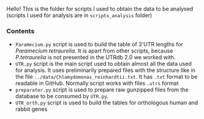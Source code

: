 Hello! This is the folder for scripts I used to obtain the data to be analysed (scripts I used for analysis are in `scripts_analysis` folder)


### Contents

- `Paramecium.py` script is used to build the table of 3'UTR lengths for *Paramecium tetraurelia*. It is apart from other scripts, because *P.tetraurelia* is not presented in the UTRdb 2.0 we worked with. 
- `UTR.py` script is the main script used to obtain almost all the data used for analysis. It uses preliminarily prepared files with the structure like in the file `../data/Chlamydomonas_reinhardtii.txt`. It has `.txt` format to be readable in GitHub. Normally script works with files `.utrs` format
- `preparator.py` script is used to prepare raw gunzipped files from the database to be consumed by `UTR.py`. 
- `UTR_orth.py` script is used to build the tables for orthologous human and rabbit genes
